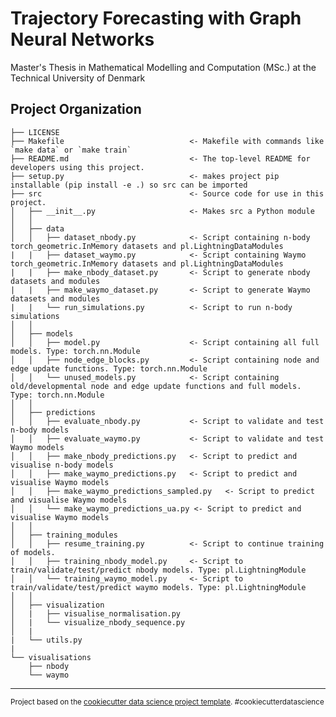 Trajectory Forecasting with Graph Neural Networks
==============================

Master's Thesis in Mathematical Modelling and Computation (MSc.) at the Technical University of Denmark

Project Organization
------------

    ├── LICENSE
    ├── Makefile                            <- Makefile with commands like `make data` or `make train`
    ├── README.md                           <- The top-level README for developers using this project.
    ├── setup.py                            <- makes project pip installable (pip install -e .) so src can be imported
    ├── src                                 <- Source code for use in this project.
    │   ├── __init__.py                     <- Makes src a Python module
    │   │
    │   ├── data           
    │   │   ├── dataset_nbody.py            <- Script containing n-body torch_geometric.InMemory datasets and pl.LightningDataModules 
    |   |   ├── dataset_waymo.py            <- Script containing Waymo torch_geometric.InMemory datasets and pl.LightningDataModules 
    |   |   ├── make_nbody_dataset.py       <- Script to generate nbody datasets and modules
    |   |   ├── make_waymo_dataset.py       <- Script to generate Waymo datasets and modules
    |   |   └── run_simulations.py          <- Script to run n-body simulations
    │   │
    │   ├── models          
    │   │   ├── model.py                    <- Script containing all full models. Type: torch.nn.Module
    │   │   ├── node_edge_blocks.py         <- Script containing node and edge update functions. Type: torch.nn.Module
    │   │   └── unused_models.py            <- Script containing old/developmental node and edge update functions and full models. Type: torch.nn.Module
    │   │
    │   ├── predictions
    │   │   ├── evaluate_nbody.py           <- Script to validate and test n-body models
    │   │   ├── evaluate_waymo.py           <- Script to validate and test Waymo models
    │   │   ├── make_nbody_predictions.py   <- Script to predict and visualise n-body models
    │   │   ├── make_waymo_predictions.py   <- Script to predict and visualise Waymo models
    │   │   ├── make_waymo_predictions_sampled.py   <- Script to predict and visualise Waymo models
    │   │   └── make_waymo_predictions_ua.py <- Script to predict and visualise Waymo models
    │   │
    │   ├── training_modules
    │   │   ├── resume_training.py          <- Script to continue training of models. 
    │   │   ├── training_nbody_model.py     <- Script to train/validate/test/predict nbody models. Type: pl.LightningModule
    │   │   └── training_waymo_model.py     <- Script to train/validate/test/predict waymo models. Type: pl.LightningModule
    │   │
    │   ├── visualization  
    │   |   ├── visualise_normalisation.py
    │   |   └── visualize_nbody_sequence.py
    │   |
    |   └── utils.py
    |
    └── visualisations
        ├── nbody
        └── waymo    

--------

<p><small>Project based on the <a target="_blank" href="https://drivendata.github.io/cookiecutter-data-science/">cookiecutter data science project template</a>. #cookiecutterdatascience</small></p>
